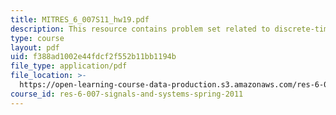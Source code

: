 ```yaml
---
title: MITRES_6_007S11_hw19.pdf
description: This resource contains problem set related to discrete-time sampling.
type: course
layout: pdf
uid: f388ad1002e44fdcf2f552b11bb1194b
file_type: application/pdf
file_location: >-
  https://open-learning-course-data-production.s3.amazonaws.com/res-6-007-signals-and-systems-spring-2011/f388ad1002e44fdcf2f552b11bb1194b_MITRES_6_007S11_hw19.pdf
course_id: res-6-007-signals-and-systems-spring-2011
---
```

